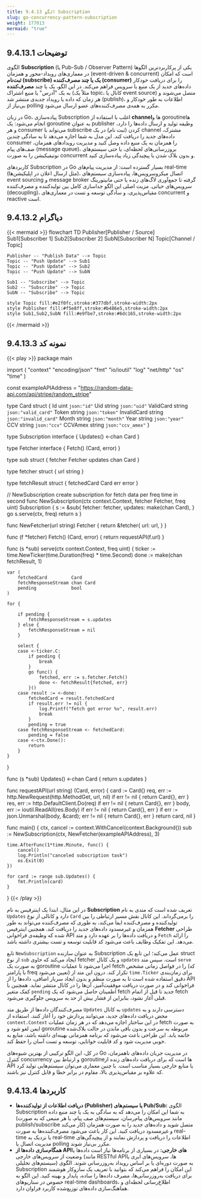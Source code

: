 ```yaml
---
title: 9.4.13 الگو Subscription
slug: go-concurrency-pattern-subscription
weight: 177013
mermaid: "true"
---
```



## 9.4.13.1 توضیحات

الگوی **Subscription** (یا Pub-Sub / Observer Pattern) یکی از پرکاربردترین الگوها در معماری‌های رویداد-محور و همزمان (event-driven & concurrent) است که امکان **ثبت‌نام (subscribe) یک یا چند مصرف‌کننده (consumer)** را برای دریافت خودکار داده‌های جدید از یک منبع یا سرویس فراهم می‌کند. در این الگو، یک یا چند **مصرف‌کننده** به یک "آدرس" یا منبع اشتراک (مثلاً یک topic، کانال یا event source) متصل می‌شوند و هر زمان که داده یا رویداد جدیدی منتشر شد (publish)، اطلاعات به طور خودکار و بی‌نیاز از polling مکرر به همه‌ی مصرف‌کننده‌های عضو ارسال می‌شود.

در زبان Go، پیاده‌سازی Subscription اغلب با استفاده از **channel**ها و goroutineها انجام می‌شود: یک goroutine به عنوان publisher وظیفه تولید و ارسال داده‌ها را دارد، و هر consumer می‌تواند با subscribe کردن (ثبت نام) در یک channel مشترک، داده‌های جدید را دریافت کند. این مدل به شما اجازه می‌دهد تا به سادگی چندین consumer را همزمان به یک منبع داده وصل کنید و مدیریت رویدادهای همزمان، صف‌های پیام (message queue)، بروزرسانی‌های لحظه‌ای، یا حتی سیستم‌های نوتیفیکیشن را به صورت concurrent و بدون بلاک شدن یا پیچیدگی زیاد پیاده‌سازی کنید.

کاربردهای Subscription در Go بسیار گسترده است: از مدیریت پیام‌های real-time (مثل ارسال اعلان در اپلیکیشن‌ها)، اتصال میکروسرویس‌ها، پیاده‌سازی سیستم‌های event sourcing و message broker گرفته تا جمع‌آوری لاگ‌های زنده یا حتی مانیتورینگ سرویس‌های حیاتی. مزیت اصلی این الگو جداسازی کامل بین تولیدکننده و مصرف‌کننده (decoupling)، مقیاس‌پذیری، و سادگی توسعه و تست در معماری‌های concurrent و reactive است.

## 9.4.13.2 دیاگرام

{{< mermaid >}}
flowchart TD
    Publisher[Publisher / Source]
    Sub1[Subscriber 1]
    Sub2[Subscriber 2]
    SubN[Subscriber N]
    Topic[Channel / Topic]

    Publisher -- "Publish Data" --> Topic
    Topic -- "Push Update" --> Sub1
    Topic -- "Push Update" --> Sub2
    Topic -- "Push Update" --> SubN

    Sub1 -- "Subscribe" --> Topic
    Sub2 -- "Subscribe" --> Topic
    SubN -- "Subscribe" --> Topic

    style Topic fill:#e2f0fc,stroke:#377dbf,stroke-width:2px
    style Publisher fill:#f5e8ff,stroke:#b486e5,stroke-width:2px
    style Sub1,Sub2,SubN fill:#e9fbe7,stroke:#6dc165,stroke-width:2px
{{< /mermaid >}}

## 9.4.13.3 نمونه کد

{{< play >}}
package main

import (
	"context"
	"encoding/json"
	"fmt"
	"io/ioutil"
	"log"
	"net/http"
	"os"
	"time"
)

const exampleAPIAddress = "https://random-data-api.com/api/stripe/random_stripe"

type Card struct {
	Id          uint   `json:"id"`
	Uid         string `json:"uid"`
	ValidCard   string `json:"valid_card"`
	Token       string `json:"token"`
	InvalidCard string `json:"invalid_card"`
	Month       string `json:"month"`
	Year        string `json:"year"`
	CCV         string `json:"ccv"`
	CCVAmex     string `json:"ccv_amex"`
}

type Subscription interface {
	Updates() <-chan Card
}

type Fetcher interface {
	Fetch() (Card, error)
}

type sub struct {
	fetcher Fetcher
	updates chan Card
}

type fetcher struct {
	url string
}

type fetchResult struct {
	fetchedCard Card
	err         error
}

// NewSubscription create subscription for fetch data per freq time in second
func NewSubscription(ctx context.Context, fetcher Fetcher, freq uint) Subscription {
	s := &sub{
		fetcher: fetcher,
		updates: make(chan Card),
	}
	go s.serve(ctx, freq)
	return s
}

func NewFetcher(url string) Fetcher {
	return &fetcher{
		url: url,
	}
}

func (f *fetcher) Fetch() (Card, error) {
	return requestAPI(f.url)
}

func (s *sub) serve(ctx context.Context, freq uint) {
	ticker := time.NewTicker(time.Duration(freq) * time.Second)
	done := make(chan fetchResult, 1)

	var (
		fetchedCard         Card
		fetchResponseStream chan Card
		pending             bool
	)

	for {

		if pending {
			fetchResponseStream = s.updates
		} else {
			fetchResponseStream = nil
		}

		select {
		case <-ticker.C:
			if pending {
				break
			}
			go func() {
				fetched, err := s.fetcher.Fetch()
				done <- fetchResult{fetched, err}
			}()
		case result := <-done:
			fetchedCard = result.fetchedCard
			if result.err != nil {
				log.Printf("fetch got error %v", result.err)
				break
			}
			pending = true
		case fetchResponseStream <- fetchedCard:
			pending = false
		case <-ctx.Done():
			return
		}
	}
}

func (s *sub) Updates() <-chan Card {
	return s.updates
}

func requestAPI(url string) (Card, error) {
	card := Card{}
	req, err := http.NewRequest(http.MethodGet, url, nil)
	if err != nil {
		return Card{}, err
	}
	res, err := http.DefaultClient.Do(req)
	if err != nil {
		return Card{}, err
	}
	body, err := ioutil.ReadAll(res.Body)
	if err != nil {
		return Card{}, err
	}
	if err := json.Unmarshal(body, &card); err != nil {
		return Card{}, err
	}
	return card, nil
}

func main() {
	ctx, cancel := context.WithCancel(context.Background())
	sub := NewSubscription(ctx, NewFetcher(exampleAPIAddress), 3)

	time.AfterFunc(1*time.Minute, func() {
		cancel()
		log.Println("canceled subscription task")
		os.Exit(0)
	})

	for card := range sub.Updates() {
		fmt.Println(card)
	}
}
{{< /play >}}

در این مثال، ابتدا یک اینترفیس به نام **Subscription** تعریف شده است که متدی به نام `Updates` دارد و کانالی از نوع `Card` را برمی‌گرداند. این کانال نقش مسیر ارتباطی را بین تولیدکننده و مصرف‌کننده ایفا می‌کند، به طوری که مصرف‌کننده می‌تواند به طور همزمان و غیرمسدود داده‌های جدید را دریافت کند. همچنین اینترفیس **Fetcher** طراحی شده که وظیفه‌ی فراخوانی API و دریافت داده‌ها را بر عهده دارد و متد `Fetch` را ارائه می‌دهد. این تفکیک وظایف باعث می‌شود کد قابلیت توسعه و تست بیشتری داشته باشد.

تابع `NewSubscription` به عنوان سازنده Subscription عمل می‌کند؛ این تابع یک struct از نوع `sub` ایجاد می‌کند که حاوی fetcher و یک کانال `updates` است. سپس متد `serve` به صورت یک goroutine اجرا می‌شود تا عملیات fetch را در فواصل زمانی مشخص (که با پارامتر freq تعیین می‌شود) تکرار کند. درون این متد از `time.Ticker` برای زمان‌بندی دقیق استفاده شده است تا به صورت منظم و بدون ایجاد سربار اضافی، داده‌ها را از API فراخوانی کند و در صورت دریافت موفقیت‌آمیز، آن‌ها را در کانال منتشر نماید. همچنین با کمک متغیر `pending` اطمینان حاصل می‌شود که یک fetch جدید تا قبل از اتمام fetch قبلی آغاز نشود، بنابراین از فشار بیش از حد به سرویس جلوگیری می‌شود.

مصرف‌کنندگان داده‌ها از طریق متد `Updates` به کانال `updates` دسترسی دارند و به محض دریافت داده‌های جدید، می‌توانند پردازش خود را آغاز کنند. استفاده از `context.Context` در این ساختار اجازه می‌دهد که در هر زمان عملیات fetch به صورت ایمن لغو شود و goroutine مربوطه به سرعت و بدون باقی ماندن در حالت بلاک‌شده خاتمه یابد. این طراحی باعث می‌شود که برنامه همزمانی بهینه‌ای داشته باشد، منابع به خوبی مدیریت شود و کد قابلیت خوانایی، توسعه و تست آسان را حفظ کند.

در کل، این الگو ترکیبی از بهترین شیوه‌های Go در مدیریت جریان داده‌های ناهمزمان، کنترل concurrency و ارتباط بین goroutineها است که برای دریافت داده‌های زنده از API یا منابع خارجی بسیار مناسب است. با چنین معماری می‌توان سیستم‌هایی تولید کرد که علاوه بر مقیاس‌پذیری بالا، مقاوم در برابر خطا و قابل کنترل نیز باشند.

## 9.4.13.4 کاربردها

- **دریافت اطلاعات از تولیدکننده‌ها (Publisher) یا سیستم‌های Pub/Sub:**
    الگوی Subscription به شما این امکان را می‌دهد که به سادگی به یک یا چند منبع داده (مانند سرویس‌های پیام‌رسان، سیستم‌های صف پیام، یا هر منبعی که به صورت publish/subscribe کار می‌کند) متصل شوید و داده‌های جدید را به صورت همزمان و غیرمسدود دریافت کنید. این کار باعث می‌شود مصرف‌کننده‌ها به صورت real-time یا نزدیک به real-time اطلاعات را دریافت و پردازش نمایند و از پیچیدگی‌های مدیریت اتصال یا polling مکرر بی‌نیاز شوند.
- **همگام‌سازی داده‌ها از APIهای خارجی:**
    در بسیاری از برنامه‌ها نیاز است داده‌ها یا وضعیت از سرویس‌های خارجی (مانند RESTful APIها، سرویس‌های ابری یا سیستم‌های تحلیلی) به صورت دوره‌ای یا بر اساس رویداد به‌روزرسانی شوند. الگوی Subscription این امکان را فراهم می‌کند که بتوانید با تعریف یک سازوکار هوشمند برای دریافت به‌روزرسانی‌ها، مصرف داده‌ها را ساده، پایدار و بهینه کنید. این الگو به خصوص در سناریوهای real-time dashboards، اطلاع‌رسانی لحظه‌ای و هماهنگ‌سازی داده‌های توزیع‌شده کاربرد فراوان دارد.
